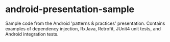 # android-presentation-sample
Sample code from the Android 'patterns &amp; practices' presentation. Contains examples of dependency injection, RxJava, Retrofit, JUnit4 unit tests, and Android integration tests.
